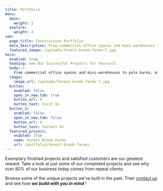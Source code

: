 ```yaml
---
title: Portfolio
menu:
  main:
    weight: 2
  explore:
    weight: 4
seo:
  page_title: Construction Portfolio
  meta_description: From commercial office spaces and mini-warehouses to pole barns and milking parlors, our expert construction team has designed and built it all.
  featured_image: /uploads/forest-brook-farms-7.jpg
hero: 
  enabled: true
  heading: See Our Successful Projects for Yourself.
  body: >-
    From commercial office spaces and mini-warehouses to pole barns, milking parlors and equestrian riding arenas, our expert construction team has designed and built it all.
  image:
    image_url: /uploads/forest-brook-farms-7.jpg
  button:
    enabled: false
    open_in_new_tab: true
    button_url: #
    button_text: Visit Us
  button_2:
    enabled: false
    open_in_new_tab: false
    button_url: #
    button_text: Contact Us
  featured_project: 
    enabled: true
    name: Forest Brook Farms
    url: /portfolio/forest-brook-farms/
---
```


Exemplary finished projects and satisfied customers are our greatest reward. Take a look at just some of our completed projects and see why over 80% of our business today comes from repeat clients.

Browse some of the unique projects we’ve built in the past. Then [contact us](/contact/) and see how **_we build with you in mind_** !